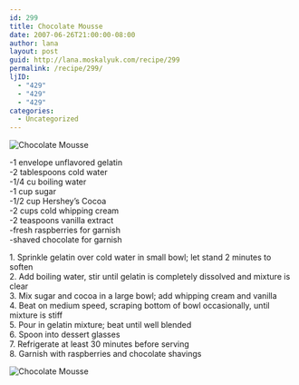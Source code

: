 ```yaml
---
id: 299
title: Chocolate Mousse
date: 2007-06-26T21:00:00-08:00
author: lana
layout: post
guid: http://lana.moskalyuk.com/recipe/299
permalink: /recipe/299/
ljID:
  - "429"
  - "429"
  - "429"
categories:
  - Uncategorized
---
```

<div class="entry">
  <p>
    <img src="http://farm1.static.flickr.com/236/522560614_7b9f4279bb.jpg?v=0" alt="Chocolate Mousse" />
  </p>
  
  <p>
    -1 envelope unflavored gelatin<br /> -2 tablespoons cold water<br /> -1/4 cu boiling water<br /> -1 cup sugar<br /> -1/2 cup Hershey’s Cocoa<br /> -2 cups cold whipping cream<br /> -2 teaspoons vanilla extract<br /> -fresh raspberries for garnish<br /> -shaved chocolate for garnish
  </p>
  
  <p>
    1. Sprinkle gelatin over cold water in small bowl; let stand 2 minutes to soften<br /> 2. Add boiling water, stir until gelatin is completely dissolved and mixture is clear<br /> 3. Mix sugar and cocoa in a large bowl; add whipping cream and vanilla<br /> 4. Beat on medium speed, scraping bottom of bowl occasionally, until mixture is stiff<br /> 5. Pour in gelatin mixture; beat until well blended<br /> 6. Spoon into dessert glasses<br /> 7. Refrigerate at least 30 minutes before serving<br /> 8. Garnish with raspberries and chocolate shavings
  </p>
  
  <p>
    <img src="http://farm1.static.flickr.com/240/522560420_d4bb500d36.jpg?v=0" alt="Chocolate Mousse" />
  </p></p>
</div>